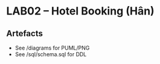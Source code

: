 # LAB02 – Hotel Booking (Hân)

## Artefacts
- See /diagrams for PUML/PNG
- See /sql/schema.sql for DDL
